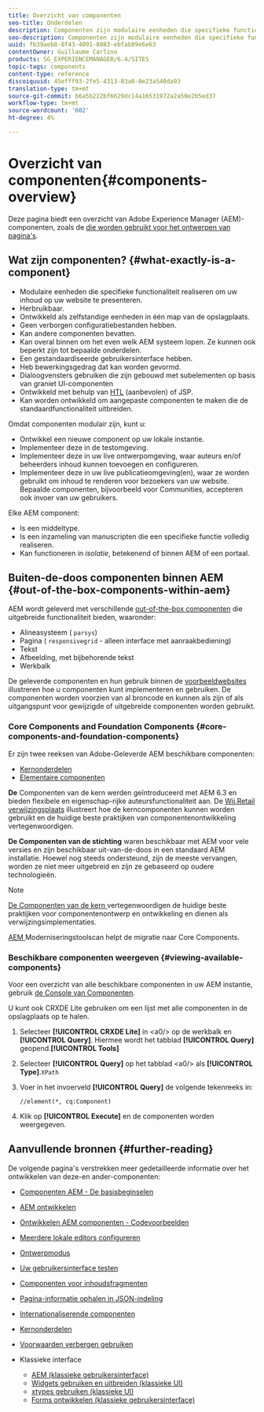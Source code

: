 ```yaml
---
title: Overzicht van componenten
seo-title: Onderdelen
description: Componenten zijn modulaire eenheden die specifieke functionaliteit realiseren om uw inhoud op uw website weer te geven
seo-description: Componenten zijn modulaire eenheden die specifieke functionaliteit realiseren om uw inhoud op uw website weer te geven
uuid: fb39aeb8-8f43-4091-8083-ebfab89e6e63
contentOwner: Guillaume Carlino
products: SG_EXPERIENCEMANAGER/6.4/SITES
topic-tags: components
content-type: reference
discoiquuid: 45efff93-2fe5-4313-83a0-0e23a540da93
translation-type: tm+mt
source-git-commit: b6a5b222bf6629dc14a16531972a2a50e2b5ed37
workflow-type: tm+mt
source-wordcount: '602'
ht-degree: 4%

---
```



# Overzicht van componenten{#components-overview}

Deze pagina biedt een overzicht van Adobe Experience Manager (AEM)-componenten, zoals de [die worden gebruikt voor het ontwerpen van pagina&#39;s](/help/sites-authoring/default-components-foundation.md).

## Wat zijn componenten? {#what-exactly-is-a-component}

* Modulaire eenheden die specifieke functionaliteit realiseren om uw inhoud op uw website te presenteren.
* Herbruikbaar.
* Ontwikkeld als zelfstandige eenheden in één map van de opslagplaats.
* Geen verborgen configuratiebestanden hebben.
* Kan andere componenten bevatten.
* Kan overal binnen om het even welk AEM systeem lopen. Ze kunnen ook beperkt zijn tot bepaalde onderdelen.
* Een gestandaardiseerde gebruikersinterface hebben.
* Heb bewerkingsgedrag dat kan worden gevormd.
* Dialoogvensters gebruiken die zijn gebouwd met subelementen op basis van graniet UI-componenten
* Ontwikkeld met behulp van [HTL](https://helpx.adobe.com/experience-manager/htl/user-guide.html) (aanbevolen) of JSP.
* Kan worden ontwikkeld om aangepaste componenten te maken die de standaardfunctionaliteit uitbreiden.

Omdat componenten modulair zijn, kunt u:

* Ontwikkel een nieuwe component op uw lokale instantie.
* Implementeer deze in de testomgeving.
* Implementeer deze in uw live ontwerpomgeving, waar auteurs en/of beheerders inhoud kunnen toevoegen en configureren.
* Implementeer deze in uw live publicatieomgeving(en), waar ze worden gebruikt om inhoud te renderen voor bezoekers van uw website. Bepaalde componenten, bijvoorbeeld voor Communities, accepteren ook invoer van uw gebruikers.

Elke AEM component:

* Is een middeltype.
* Is een inzameling van manuscripten die een specifieke functie volledig realiseren.
* Kan functioneren in *isolatie*, betekenend of binnen AEM of een portaal.

## Buiten-de-doos componenten binnen AEM {#out-of-the-box-components-within-aem}

AEM wordt geleverd met verschillende [out-of-the-box componenten](/help/sites-authoring/default-components.md) die uitgebreide functionaliteit bieden, waaronder:

* Alineasysteem ( `parsys`)
* Pagina ( `responsivegrid` - alleen interface met aanraakbediening)
* Tekst
* Afbeelding, met bijbehorende tekst
* Werkbalk

De geleverde componenten en hun gebruik binnen de [voorbeeldwebsites ](/help/sites-developing/we-retail.md) illustreren hoe u componenten kunt implementeren en gebruiken. De componenten worden voorzien van al broncode en kunnen als zijn of als uitgangspunt voor gewijzigde of uitgebreide componenten worden gebruikt.

### Core Components and Foundation Components {#core-components-and-foundation-components}

Er zijn twee reeksen van Adobe-Geleverde AEM beschikbare componenten:

* [Kernonderdelen](https://docs.adobe.com/content/help/en/experience-manager-core-components/using/introduction.html)
* [Elementaire componenten](/help/sites-authoring/default-components-foundation.md)

**De** Componenten van de kern werden geïntroduceerd met AEM 6.3 en bieden flexibele en eigenschap-rijke auteursfunctionaliteit aan. De [Wij.Retail verwijzingsplaats](/help/sites-developing/we-retail.md) illustreert hoe de kerncomponenten kunnen worden gebruikt en de huidige beste praktijken van componentenontwikkeling vertegenwoordigen.

**De Componenten van de stichting** waren beschikbaar met AEM voor vele versies en zijn beschikbaar uit-van-de-doos in een standaard AEM installatie. Hoewel nog steeds ondersteund, zijn de meeste vervangen, worden ze niet meer uitgebreid en zijn ze gebaseerd op oudere technologieën.

>[!NOTE]
>
>[De Componenten van de kern ](https://docs.adobe.com/content/help/en/experience-manager-core-components/using/introduction.html) vertegenwoordigen de huidige beste praktijken voor componentenontwerp en ontwikkeling en dienen als verwijzingsimplementaties.
>
>[AEM ](modernization-tools.md) Moderniseringstoolscan helpt de migratie naar Core Components.

### Beschikbare componenten weergeven {#viewing-available-components}

Voor een overzicht van alle beschikbare componenten in uw AEM instantie, gebruik [de Console van Componenten](/help/sites-authoring/default-components-console.md).

U kunt ook CRXDE Lite gebruiken om een lijst met alle componenten in de opslagplaats op te halen.

1. Selecteer **[!UICONTROL CRXDE Lite]** in &lt;a0/> op de werkbalk en **[!UICONTROL Query]**. Hiermee wordt het tabblad **[!UICONTROL Query]** geopend.**[!UICONTROL Tools]**

1. Selecteer **[!UICONTROL Query]** op het tabblad &lt;a0/> als **[!UICONTROL Type]**.`XPath`

1. Voer in het invoerveld **[!UICONTROL Query]** de volgende tekenreeks in:

   `//element(*, cq:Component)`

1. Klik op **[!UICONTROL Execute]** en de componenten worden weergegeven.

## Aanvullende bronnen {#further-reading}

De volgende pagina&#39;s verstrekken meer gedetailleerde informatie over het ontwikkelen van deze-en ander-componenten:

* [Componenten AEM - De basisbeginselen](/help/sites-developing/components-basics.md)
* [AEM ontwikkelen](/help/sites-developing/developing-components.md)
* [Ontwikkelen AEM componenten - Codevoorbeelden](/help/sites-developing/developing-components-samples.md)
* [Meerdere lokale editors configureren](/help/sites-developing/multiple-inplace-editors.md)
* [Ontwerpmodus](/help/sites-developing/developer-mode.md)
* [Uw gebruikersinterface testen](/help/sites-developing/hobbes.md)
* [Componenten voor inhoudsfragmenten](/help/sites-developing/components-content-fragments.md)
* [Pagina-informatie ophalen in JSON-indeling](/help/sites-developing/pageinfo.md)
* [Internationaliserende componenten](/help/sites-developing/i18n.md)
* [Kernonderdelen](https://docs.adobe.com/content/help/en/experience-manager-core-components/using/introduction.html)
* [Voorwaarden verbergen gebruiken](/help/sites-developing/hide-conditions.md)
* Klassieke interface

   * [AEM (klassieke gebruikersinterface)](/help/sites-developing/developing-components-classic.md)
   * [Widgets gebruiken en uitbreiden (klassieke UI)](/help/sites-developing/widgets.md)
   * [xtypes gebruiken (klassieke UI)](/help/sites-developing/xtypes.md)
   * [Forms ontwikkelen (klassieke gebruikersinterface)](/help/sites-developing/developing-forms.md)

